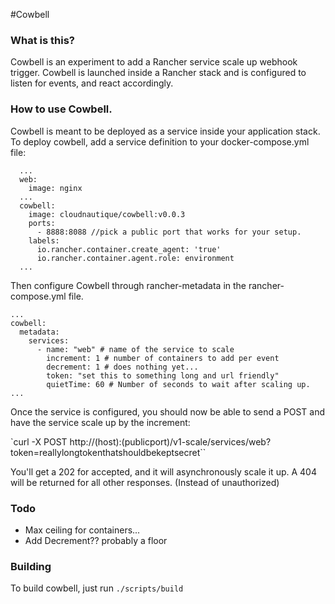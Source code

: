 #Cowbell

### What is this?
Cowbell is an experiment to add a Rancher service scale up webhook trigger. Cowbell is launched inside a Rancher stack and is configured to listen for events, and react accordingly.

### How to use Cowbell.

Cowbell is meant to be deployed as a service inside your application stack. To deploy cowbell, add a service definition to your docker-compose.yml file:

```
  ...
  web:
    image: nginx
  ...
  cowbell:
    image: cloudnautique/cowbell:v0.0.3
    ports:
      - 8888:8088 //pick a public port that works for your setup.
    labels:
      io.rancher.container.create_agent: 'true'
      io.rancher.container.agent.role: environment
  ...
```

Then configure Cowbell through rancher-metadata in the rancher-compose.yml file.

```
...
cowbell:
  metadata:
    services:
      - name: "web" # name of the service to scale
        increment: 1 # number of containers to add per event
        decrement: 1 # does nothing yet...
        token: "set this to something long and url friendly"
        quietTime: 60 # Number of seconds to wait after scaling up.
...
```

Once the service is configured, you should now be able to send a POST and have the service scale up by the increment:

`curl -X POST http://(host):(publicport)/v1-scale/services/web?token=reallylongtokenthatshouldbekeptsecret``

You'll get a 202 for accepted, and it will asynchronously scale it up.
A 404 will be returned for all other responses. (Instead of unauthorized)

### Todo

* Max ceiling for containers...
* Add Decrement?? probably a floor

### Building

To build cowbell, just run `./scripts/build`
